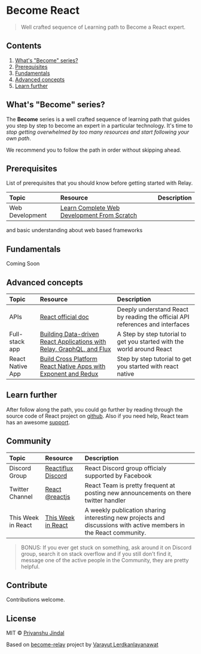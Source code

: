 # Become React
> Well crafted sequence of Learning path to Become a React expert.

## Contents

1. [What's "Become" series?](#whats-become-series)
2. [Prerequisites](#prerequisites)
3. [Fundamentals](#fundamentals)
4. [Advanced concepts](#advanced-concepts)
5. [Learn further](#learn-further)

## What's "Become" series?
The **Become** series is a well crafted sequence of learning path that guides you step by step to become an expert in a particular technology. It's time to *stop getting overwhelmed by too many resources and start following your own path*.

We recommend you to follow the path in order without skipping ahead.

## Prerequisites

List of prerequisites that you should know before getting started with Relay.

Topic                   | Resource                                                                                                                             | Description
:--                     | :--                                                                                                                                  | :--
Web Development         | [Learn Complete Web Development From Scratch](https://www.youtube.com/playlist?list=PLDmvslp_VR0xGQwgn65N8XavMDLBBaxV2)              |

and basic understanding about web based frameworks

## Fundamentals

Coming Soon

## Advanced concepts

Topic               | Resource                                                                                                                                       | Description
:--                 | :--                                                                                                                                            | :--
APIs                | [React official doc](https://facebook.github.io/react/docs)                                                                                    | Deeply understand React by reading the official API references and interfaces
Full-stack app      | [Building Data-driven React Applications with Relay, GraphQL, and Flux](http://www.pluralsight.com/courses/react-apps-with-relay-graphql-flux) | A Step by step tutorial to get you started with the world around React
React Native App    | [Build Cross Platform React Native Apps with Exponent and Redux](http://www.pluralsight.com/courses/build-react-native-exponent-redux-apps)    | Step by step tutorial to get you started with react native

## Learn further

After follow along the path, you could go further by reading through the source code of React project on [github](https://github.com/facebook/react). Also if you need help, React team has an awesome [support](https://facebook.github.io/react/support.html).

## Community

Topic               | Resource                                                   | Description
:--                 | :--                                                        | :--
Discord Group       | [Reactiflux Discord](https://discord.gg/0ZcbPKXt5bZjGY5n)  | React Discord group officialy supported by Facebook
Twitter Channel     | [React @reactjs](https://twitter.com/reactjs)              | React Team is pretty frequent at posting new announcements on there twitter handler
This Week in React  | [This Week in React](https://thisweekinreact.com/)         | A weekly publication sharing interesting new projects and discussions with active members in the React community.

> BONUS: If you ever get stuck on something, ask around it on Discord group, search it on stack overflow and if you still don't find it, message one of the active people in the Community, they are pretty helpful.

## Contribute

Contributions welcome.

## License


MIT © [Priyanshu Jindal](https://github.com/prijindal)

Based on [become-relay](https://github.com/lvarayut/become-relay) project by [Varayut Lerdkanlayanawat](https://github.com/lvarayut)
